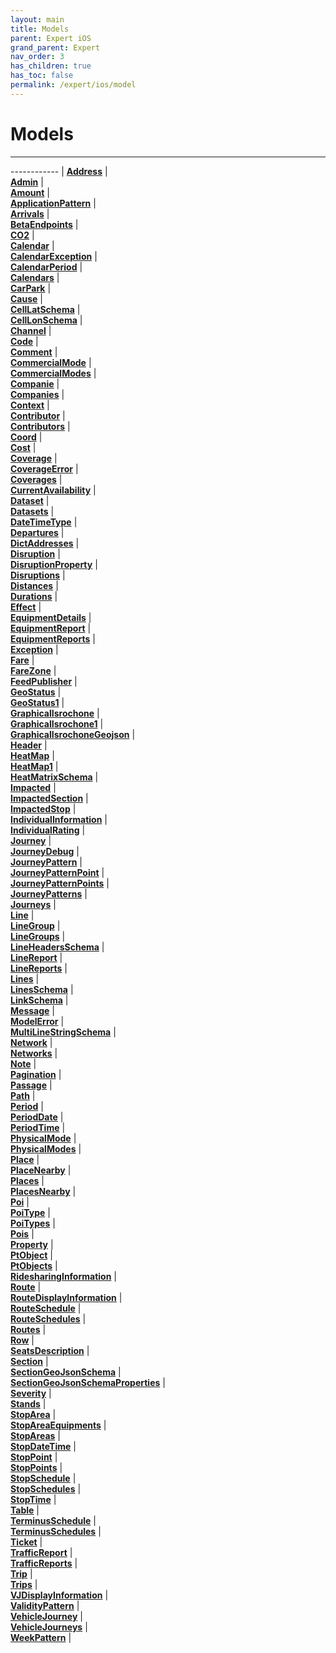 ```yaml
---
layout: main
title: Models
parent: Expert iOS
grand_parent: Expert
nav_order: 3
has_children: true
has_toc: false
permalink: /expert/ios/model
---
```


# Models

---

------------ | 
[**Address**](model/Address) |  
[**Admin**](model/Admin) |  
[**Amount**](model/Amount) |  
[**ApplicationPattern**](model/ApplicationPattern) |  
[**Arrivals**](model/Arrivals) |  
[**BetaEndpoints**](model/BetaEndpoints) |  
[**CO2**](model/CO2) |  
[**Calendar**](model/Calendar) |  
[**CalendarException**](model/CalendarException) |  
[**CalendarPeriod**](model/CalendarPeriod) |  
[**Calendars**](model/Calendars) |  
[**CarPark**](model/CarPark) |  
[**Cause**](model/Cause) |  
[**CellLatSchema**](model/CellLatSchema) |  
[**CellLonSchema**](model/CellLonSchema) |  
[**Channel**](model/Channel) |  
[**Code**](model/Code) |  
[**Comment**](model/Comment) |  
[**CommercialMode**](model/CommercialMode) |  
[**CommercialModes**](model/CommercialModes) |  
[**Companie**](model/Companie) |  
[**Companies**](model/Companies) |  
[**Context**](model/Context) |  
[**Contributor**](model/Contributor) |  
[**Contributors**](model/Contributors) |  
[**Coord**](model/Coord) |  
[**Cost**](model/Cost) |  
[**Coverage**](model/Coverage) |  
[**CoverageError**](model/CoverageError) |  
[**Coverages**](model/Coverages) |  
[**CurrentAvailability**](model/CurrentAvailability) |  
[**Dataset**](model/Dataset) |  
[**Datasets**](model/Datasets) |  
[**DateTimeType**](model/DateTimeType) |  
[**Departures**](model/Departures) |  
[**DictAddresses**](model/DictAddresses) |  
[**Disruption**](model/Disruption) |  
[**DisruptionProperty**](model/DisruptionProperty) |  
[**Disruptions**](model/Disruptions) |  
[**Distances**](model/Distances) |  
[**Durations**](model/Durations) |  
[**Effect**](model/Effect) |  
[**EquipmentDetails**](model/EquipmentDetails) |  
[**EquipmentReport**](model/EquipmentReport) |  
[**EquipmentReports**](model/EquipmentReports) |  
[**Exception**](model/Exception) |  
[**Fare**](model/Fare) |  
[**FareZone**](model/FareZone) |  
[**FeedPublisher**](model/FeedPublisher) |  
[**GeoStatus**](model/GeoStatus) |  
[**GeoStatus1**](model/GeoStatus1) |  
[**GraphicalIsrochone**](model/GraphicalIsrochone) |  
[**GraphicalIsrochone1**](model/GraphicalIsrochone1) |  
[**GraphicalIsrochoneGeojson**](model/GraphicalIsrochoneGeojson) |  
[**Header**](model/Header) |  
[**HeatMap**](model/HeatMap) |  
[**HeatMap1**](model/HeatMap1) |  
[**HeatMatrixSchema**](model/HeatMatrixSchema) |  
[**Impacted**](model/Impacted) |  
[**ImpactedSection**](model/ImpactedSection) |  
[**ImpactedStop**](model/ImpactedStop) |  
[**IndividualInformation**](model/IndividualInformation) |  
[**IndividualRating**](model/IndividualRating) |  
[**Journey**](model/Journey) |  
[**JourneyDebug**](model/JourneyDebug) |  
[**JourneyPattern**](model/JourneyPattern) |  
[**JourneyPatternPoint**](model/JourneyPatternPoint) |  
[**JourneyPatternPoints**](model/JourneyPatternPoints) |  
[**JourneyPatterns**](model/JourneyPatterns) |  
[**Journeys**](model/Journeys) |  
[**Line**](model/Line) |  
[**LineGroup**](model/LineGroup) |  
[**LineGroups**](model/LineGroups) |  
[**LineHeadersSchema**](model/LineHeadersSchema) |  
[**LineReport**](model/LineReport) |  
[**LineReports**](model/LineReports) |  
[**Lines**](model/Lines) |  
[**LinesSchema**](model/LinesSchema) |  
[**LinkSchema**](model/LinkSchema) |  
[**Message**](model/Message) |  
[**ModelError**](model/ModelError) |  
[**MultiLineStringSchema**](model/MultiLineStringSchema) |  
[**Network**](model/Network) |  
[**Networks**](model/Networks) |  
[**Note**](model/Note) |  
[**Pagination**](model/Pagination) |  
[**Passage**](model/Passage) |  
[**Path**](model/Path) |  
[**Period**](model/Period) |  
[**PeriodDate**](model/PeriodDate) |  
[**PeriodTime**](model/PeriodTime) |  
[**PhysicalMode**](model/PhysicalMode) |  
[**PhysicalModes**](model/PhysicalModes) |  
[**Place**](model/Place) |  
[**PlaceNearby**](model/PlaceNearby) |  
[**Places**](model/Places) |  
[**PlacesNearby**](model/PlacesNearby) |  
[**Poi**](model/Poi) |  
[**PoiType**](model/PoiType) |  
[**PoiTypes**](model/PoiTypes) |  
[**Pois**](model/Pois) |  
[**Property**](model/Property) |  
[**PtObject**](model/PtObject) |  
[**PtObjects**](model/PtObjects) |  
[**RidesharingInformation**](model/RidesharingInformation) |  
[**Route**](model/Route) |  
[**RouteDisplayInformation**](model/RouteDisplayInformation) |  
[**RouteSchedule**](model/RouteSchedule) |  
[**RouteSchedules**](model/RouteSchedules) |  
[**Routes**](model/Routes) |  
[**Row**](model/Row) |  
[**SeatsDescription**](model/SeatsDescription) |  
[**Section**](model/Section) |  
[**SectionGeoJsonSchema**](model/SectionGeoJsonSchema) |  
[**SectionGeoJsonSchemaProperties**](model/SectionGeoJsonSchemaProperties) |  
[**Severity**](model/Severity) |  
[**Stands**](model/Stands) |  
[**StopArea**](model/StopArea) |  
[**StopAreaEquipments**](model/StopAreaEquipments) |  
[**StopAreas**](model/StopAreas) |  
[**StopDateTime**](model/StopDateTime) |  
[**StopPoint**](model/StopPoint) |  
[**StopPoints**](model/StopPoints) |  
[**StopSchedule**](model/StopSchedule) |  
[**StopSchedules**](model/StopSchedules) |  
[**StopTime**](model/StopTime) |  
[**Table**](model/Table) |  
[**TerminusSchedule**](model/TerminusSchedule) |  
[**TerminusSchedules**](model/TerminusSchedules) |  
[**Ticket**](model/Ticket) |  
[**TrafficReport**](model/TrafficReport) |  
[**TrafficReports**](model/TrafficReports) |  
[**Trip**](model/Trip) |  
[**Trips**](model/Trips) |  
[**VJDisplayInformation**](model/VJDisplayInformation) |  
[**ValidityPattern**](model/ValidityPattern) |  
[**VehicleJourney**](model/VehicleJourney) |  
[**VehicleJourneys**](model/VehicleJourneys) |  
[**WeekPattern**](model/WeekPattern) |  
